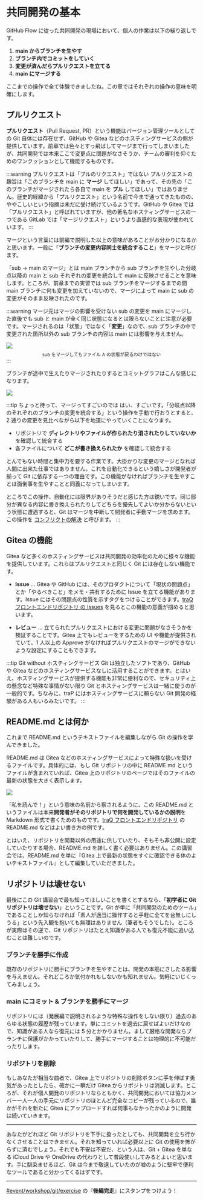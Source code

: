 # 共同開発の基本

GitHub Flow に従った共同開発の現場において、個人の作業は以下の繰り返しです。

1. **main からブランチを生やす**
2. **ブランチ内でコミットをしていく**
3. **変更が済んだらプルリクエストを立てる**
4. **main にマージする**

ここまでの操作で全て体験できましたね。この章ではそれぞれの操作の意味を明確にします。

## プルリクエスト

**プルリクエスト**（Pull Request, PR）という機能はバージョン管理ツールとしての Git 自体には存在せず、GitHub や Gitea などのホスティングサービスの側が提供しています。前章では色々とすっ飛ばしてマージまで行ってしまいましたが、共同開発では本来ここで変更点に問題がなさそうか、チームの審判を仰ぐためのワンクッションとして機能するものです。

:::warning プルリクエストは「プルのリクエスト」ではない
プルリクエストの趣旨は「このブランチを main に **マージ** してほしい」であって、その先の「このブランチがマージされたら各自で main を **プル** してほしい」ではありません。歴史的経緯から「プルリクエスト」という名前で今まで通ってきたものの、ややこしいという指摘は未だに受け続けているようです。GitHub や Gitea では「プルリクエスト」と呼ばれていますが、他の著名なホスティングサービスの一つである GitLab では「マージリクエスト」というより直感的な表現が使われています。
:::

マージという言葉には前編で説明した以上の意味があることがお分かりになるかと思います。一般に「**ブランチの変更内容同士を統合すること**」をマージと呼びます。

「sub → main のマージ」とは main ブランチから sub ブランチを生やした分岐点以降の main と sub それぞれの変更を統合して main に反映させることを意味します。ところが、前章までの実習では sub ブランチをマージするまでの間 main ブランチに何も変更を加えていないので、マージによって main に sub の変更がそのまま反映されたのです。

:::warning マージ元はマージの影響を受けない
sub の変更を main にマージした直後でも sub と main が全く同じ状態になるとは限らないことに注意が必要です。マージされるのは「状態」ではなく「**変更**」なので、sub ブランチの中で変更された箇所以外の sub ブランチの内容は main には影響を与えません。

![](https://md.trap.jp/uploads/upload_8b27e59a114f984bf7c41d456dc95b40.png)
<p style="font-size: 12px; text-align: center; margin: -8px 0 0 0">sub をマージしてもファイル A の状態が戻るわけではない</p>
:::

ブランチが途中で生えたりマージされたりするとコミットグラフはこんな感じになります。

![](https://md.trap.jp/uploads/upload_8354df7754459cfd08b0e67b333e8b19.png)

:::tip ちょっと待って、マージってすごいのでは
はい、すごいです。「分岐点以降のそれぞれのブランチの変更を統合する」という操作を手動で行おうとすると、2 通りの変更を見比べながら以下を地道にやっていくことになります。
- リポジトリで **ディレクトリやファイルが作られたり消されたりしていないか** を確認して統合する
- 各ファイルについて **どこが書き換えられたか** を確認して統合する

とんでもない時間と集中力を要する作業です。大掛かりな変更のマージとなれば人間に出来た仕事ではありません。これを自動化できるという嬉しさが開発者が揃って Git に依存する一つの理由です。この機能がなければブランチを生やすことは面倒事を生やすことと同義になってしまいます。

ところでこの操作、自動化には限界がありそうだと感じた方は鋭いです。同じ部分が異なる内容に書き換えられたりしてどちらを優先してよいか分からないという状態に遭遇すると、Git はマージを中断して開発者に手動マージを求めます。この操作を [コンフリクトの解決](/text/chapter-3/conflict.html) と呼びます。
:::

## Gitea の機能

Gitea など多くのホスティングサービスは共同開発の効率化のために様々な機能を提供しています。これらはプルリクエストと同じく Git には存在しない機能です。

- **Issue** ... Gitea や GitHub には、そのプロダクトについて「現状の問題点」とか「やるべきこと」をメモ・共有するために Issue を立てる機能があります。Issue にはその問題点の性質を示すタグをつけることができます。[traQ フロントエンドリポジトリ の Issues](https://github.com/traPtitech/traQ_S-UI/issues) を見るとこの機能の意義が掴めると思います。

- **レビュー** ... 立てられたプルリクエストにおける変更に問題がなさそうかを検証することです。Gitea 上でもレビューをするための UI や機能が提供されていて、1 人以上の Approve がなければプルリクエストのマージができないような設定にすることもできます。

:::tip Git without ホスティングサービス
Git は独立したソフトであり、GitHub や Gitea などのホスティングサービスなしに活用することができます。とはいえ、ホスティングサービスが提供する機能も非常に便利なので、セキュリティ上の懸念など特殊な事情がない限り Git とホスティングサービスは一緒に使うのが一般的です。ちなみに、traP にはホスティングサービスに頼らない Git 開発の経験がある人もいるみたいです。
:::

## README.md とは何か

これまで README.md というテキストファイルを編集しながら Git の操作を学んできました。

README.md は Gitea などのホスティングサービスによって特殊な扱いを受けるファイルです。具体的には、もし Git リポジトリの中に README.md というファイルが含まれていれば、Gitea 上のリポジトリのページではそのファイルの最新の状態を大きく表示します。

![](https://md.trap.jp/uploads/upload_19bdd8d79f84cc5219f31e028a3a7e2d.png)

「私を読んで！」という意味の名前から察されるように、この README.md というファイルは本来**開発者がそのリポジトリで何を開発しているかの説明**を Markdown 形式で書くためのものです。[traQ フロントエンドリポジトリ](https://github.com/traPtitech/traQ_S-UI) の README.md などはよい書き方の例です。

とはいえ、リポジトリを開発以外の用途に供していたり、そもそも非公開に設定していたりする場合、README.md を詳しく書く必要はありません。この講習会では、README.md を単に『Gitea 上で最新の状態をすぐに確認できる体のよいテキストファイル』として編集していただきました。

## リポジトリは壊せない

最後にこの Git 講習会で最も知ってほしいことを書くとするなら、「**初学者に Git リポジトリは壊せない**」ということです。Git が単に「共同開発のためのツール」であることしか知らなければ「素人が適当に操作すると手軽に全てを台無しにしうる」という先入観を抱いても無理はありません（筆者もそうでした）。ところが実際はその逆で、Git リポジトリはたとえ知識がある人でも復元不能に追い込むことは難しいのです。

### ブランチを勝手に作成

既存のリポジトリに勝手にブランチを生やすことは、開発の本筋にさしたる影響を与えません。それどころか気付かれもしないかも知れません。気軽にいじくってみましょう。

### main にコミット & ブランチを勝手にマージ

リポジトリには（発展編で説明されるような特殊な操作をしない限り）過去のあらゆる状態の履歴が残っています。単にコミットを過去に戻せばよいだけなので、知識がある人なら復元には 5 分とかかりません。まして厳格な開発ならブランチに保護がかかっていたりして、勝手にマージすることは物理的に不可能だったりします。

### リポジトリを削除

もしあなたが相当な曲者で、Gitea 上でリポジトリの削除ボタンに手を伸ばす勇気があったとしたら、確かに一瞬だけ Gitea からリポジトリは消滅します。ところが、それが個人開発のリポジトリならともかく、共同開発においては協力メンバー一人一人の手元にリポジトリのほとんど完全なコピーが残っているので、誰かがそれを新たに Gitea にアップロードすれば何事もなかったかのように開発は続いていきます。

---

あなたがどれほど Git リポジトリを下手に扱ったとしても、共同開発を立ち行かなくさせることはできません。それを知っていれば必要以上に Git の使用を怖がらずに済むでしょう。それでも不安は不安だ、という人は、Git + Gitea を単なる iCloud Drive や OneDrive の代わりとして普段使いしてみるとよいと思います。手に馴染ませるほど、Git は今まで敬遠していたのが嘘のように堅牢で便利なツールであると分かってくるはずです。

---

[#event/workshop/git/exercise](https://q.trap.jp/channels/event/workshop/git/exercise) の『**後編完走**』にスタンプをつけよう！